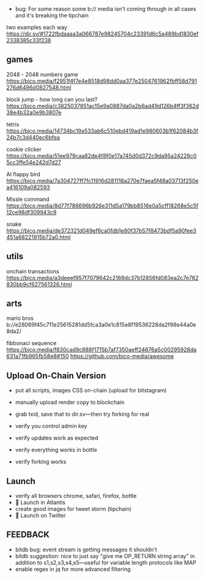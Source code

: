 * bug: For some reason some b:// media isn't coming through in all cases and it's breaking the tipchain

two examples each way
https://dir.sv/#1722fbdaaaa3a066787e98245704c23391d6c5a489bd1830ef2338385c33f238

## games
2048 - 2048 numbers game
https://bico.media/f2951f4f7e4e8518d98dd0aa377e2504761962fbff58d791276d6496d0827548.html

block jump - how long can you last?
https://bico.media/c3825037851ac15e9a0887da0a2b6ad49d126b4ff3f362d38e4b32a0e9b3807e

tetris
https://bico.media/14734bc19a533ab6c510ebd419ad1e980603b1f62084b3f24b7c3d440ec6bfea

cookie clicker
https://bico.media/51ee979caa82de4f8f0e17a745d0d372c9da95a24228c05cc3ffe54e242d7d27

AI flappy bird 
https://bico.media/7a304727ff7fc11916d281118a270e7faea5f48a03713f250ea416109a082593

Missle command
https://bico.media/8d77f786696b926e311d5a179bb8516e0a5cff18268e5c5f12ce98df309943c9

snake
https://bico.media/de372321d049ef6ca0fdb1e80f37b57f8473bdf5a90fee3451a68221915b72a0.html

## utils

onchain transactions
https://bico.media/a3deeef957f7079642c2169dc37b12856fd083ea2c7e762830bb9cf627561326.html

## arts
mario bros
b://e28069f45c711e25615281dd5fca3a0e1c815e8f19536228da2f98e44a0e8da2/

fibbonaci sequence
https://bico.media/f830cad9c888f1715b7af7350aeff24676a5c00295928da631a71fb965fb58e8#150
https://github.com/bico-media/awesome

## Upload On-Chain Version
- put all scripts, images CSS on-chain (upload for bitstagram)
- manually upload render copy to blockchain
- grab txid, save that to dir.sv—then try forking for real

- verify you control admin key
- verify updates work as expected
- verify everything works in bottle
- verify forking works

## Launch
- verify all browsers chrome, safari, firefox, bottle
- 🚀 Launch in Atlantis
- create good images for tweet storm (tipchain)
- 🚀 Launch on Twitter

## FEEDBACK
* bitdb bug: event stream is getting messages it shouldn't
* bitdb suggestion: nice to just say "give me OP_RETURN string array" in addition to s1,s2,s3,s4,s5—useful for variable length protocols like MAP
* enable regex in jq for more advanced filtering

